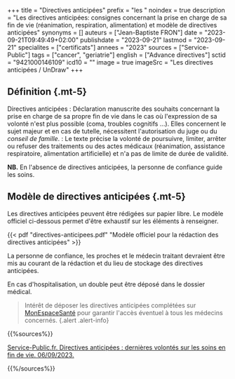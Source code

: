+++
title = "Directives anticipées"
prefix = "les "
noindex = true
description = "Les directives anticipées: consignes concernant la prise en charge de sa fin de vie (réanimation, respiration, alimentation) et modèle de directives anticipées"
synonyms = []
auteurs = ["Jean-Baptiste FRON"]
date = "2023-09-21T09:49:49+02:00"
publishdate = "2023-09-21"
lastmod = "2023-09-21"
specialites = ["certificats"]
annees = "2023"
sources = ["Service-Public"]
tags = ["cancer", "geriatrie"]
english = ["Advance directives"]
sctid = "9421000146109"
icd10 = ""
image = true
imageSrc = "Les directives anticipées / UnDraw"
+++

## Définition {.mt-5}

Directives anticipées
: Déclaration manuscrite des souhaits concernant la prise en charge de sa propre fin de vie dans le cas où l'expression de sa volonté n'est plus possible (coma, troubles cognitifs ...). Elles concernent le sujet majeur et en cas de tutelle, nécessitent l'autorisation du juge ou du *conseil de famille*.
: Le texte précise la volonté de poursuivre, limiter, arrêter ou refuser des traitements ou des actes médicaux (réanimation, assistance respiratoire, alimentation artificielle) et n'a pas de limite de durée de validité.

**NB.** En l'absence de directives anticipées, la personne de confiance guide les soins.

## Modèle de directives anticipées {.mt-5}

Les directives anticipées peuvent être rédigées sur papier libre. Le modèle officiel ci-dessous permet d'être exhaustif sur les éléments à renseigner.

{{< pdf "directives-anticipees.pdf" "Modèle officiel pour la rédaction des directives anticipées" >}}

La personne de confiance, les proches et le médecin traitant devraient être mis au courant de la rédaction et du lieu de stockage des directives anticipées.

En cas d'hospitalisation, un double peut être déposé dans le dossier médical.

> Intérêt de déposer les directives anticipées complétées sur [MonEspaceSanté](https://www.monespacesante.fr) pour garantir l'accès éventuel à tous les médecins concernés.
{.alert .alert-info}

{{%sources%}}

[Service-Public.fr. Directives anticipées : dernières volontés sur les soins en fin de vie. 06/09/2023.](https://www.service-public.fr/particuliers/vosdroits/F32010)

{{%/sources%}}

